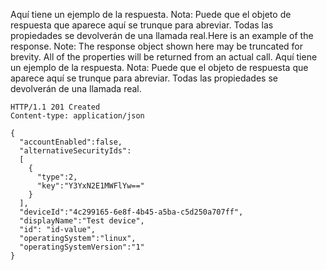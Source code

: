 <span data-ttu-id="b70f4-p102">Aquí tiene un ejemplo de la respuesta. Nota: Puede que el objeto de respuesta que aparece aquí se trunque para abreviar. Todas las propiedades se devolverán de una llamada real.</span><span class="sxs-lookup"><span data-stu-id="b70f4-p102">Here is an example of the response. Note: The response object shown here may be truncated for brevity. All of the properties will be returned from an actual call.</span></span>
Aquí tiene un ejemplo de la respuesta. Nota: Puede que el objeto de respuesta que aparece aquí se trunque para abreviar. Todas las propiedades se devolverán de una llamada real.
<!-- {
  "blockType": "response",
  "truncated": true,
  "@odata.type": "microsoft.graph.device"
} -->
```http
HTTP/1.1 201 Created
Content-type: application/json

{
  "accountEnabled":false,
  "alternativeSecurityIds":
  [
    {
      "type":2,
      "key":"Y3YxN2E1MWFlYw=="
    }
  ],
  "deviceId":"4c299165-6e8f-4b45-a5ba-c5d250a707ff",
  "displayName":"Test device",
  "id": "id-value",
  "operatingSystem":"linux",
  "operatingSystemVersion":"1"
}
```

<!-- uuid: 8fcb5dbc-d5aa-4681-8e31-b001d5168d79
2015-10-25 14:57:30 UTC -->
<!-- {
  "type": "#page.annotation",
  "description": "Create device",
  "keywords": "",
  "section": "documentation",
  "tocPath": ""
}-->

